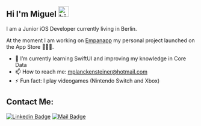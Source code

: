 ## Hi I'm Miguel <img src="https://user-images.githubusercontent.com/1303154/88677602-1635ba80-d120-11ea-84d8-d263ba5fc3c0.gif" width="28px" alt="hi">

I am a Junior iOS Developer currently living in Berlin.

At the moment I am working on [Empanapp](https://apps.apple.com/app/empanapp/id1551611867) my personal project launched on the App Store 👨🏽‍💻.

- 🌱 I’m currently learning SwiftUI and improving my knowledge in Core Data
- 📫 How to reach me: mplanckensteiner@hotmail.com
- ⚡ Fun fact: I play videogames (Nintendo Switch and Xbox)

## Contact Me:
[![Linkedin Badge](https://img.shields.io/badge/-Miguel-0e76a8?style=flat&labelColor=0e76a8&logo=linkedin&logoColor=white)](https://www.linkedin.com/in/miguelplanckensteiner/) [![Mail Badge](https://img.shields.io/badge/-@mplanckensteiner-e84393?style=flat&labelColor=e84393&logo=instagram&logoColor=white)](https://www.instagram.com/mplanckensteiner/)
<br />


[Empanapp]: https://apps.apple.com/app/empanapp/id1551611867
[instagram]: https://www.instagram.com/mplanckensteiner/
[linkedin]: https://www.linkedin.com/in/miguelplanckensteiner/
